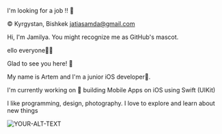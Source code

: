 I'm looking for a job ‼️ 🔎

© Kyrgystan, Bishkek
jatiasamda@gmail.com


Hi, I'm Jamilya. You might recognize me as GitHub's mascot.

ello everyone👋🥳

Glad to see you here! 🤩

My name is Artem and I'm a junior iOS developer🍏.

I'm currently working on 🔭 building Mobile Apps on iOS using Swift (UIKit)

I like programming, design, photography. I love to explore and learn about new things

<picture>
 <source media="(prefers-color-scheme: dark)" srcset="YOUR-DARKMODE-IMAGE">
 <source media="(prefers-color-scheme: light)" srcset="YOUR-LIGHTMODE-IMAGE">
 <img alt="YOUR-ALT-TEXT" src="YOUR-DEFAULT-IMAGE">
</picture>
